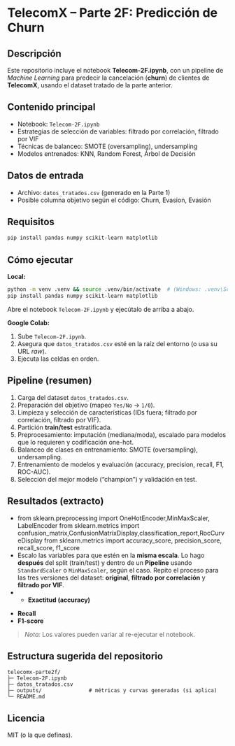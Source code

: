 # TelecomX – Parte 2F: Predicción de Churn

## Descripción
Este repositorio incluye el notebook **Telecom-2F.ipynb**, con un pipeline de *Machine Learning* para predecir la cancelación (**churn**) de clientes de **TelecomX**, usando el dataset tratado de la parte anterior.

## Contenido principal
- Notebook: `Telecom-2F.ipynb`
- Estrategias de selección de variables: filtrado por correlación, filtrado por VIF
- Técnicas de balanceo: SMOTE (oversampling), undersampling
- Modelos entrenados: KNN, Random Forest, Árbol de Decisión

## Datos de entrada
- Archivo: `datos_tratados.csv` (generado en la Parte 1)
- Posible columna objetivo según el código: Churn, Evasion, Evasión

## Requisitos
```bash
pip install pandas numpy scikit-learn matplotlib
```

## Cómo ejecutar
**Local:**
```bash
python -m venv .venv && source .venv/bin/activate  # (Windows: .venv\Scripts\Activate.ps1)
pip install pandas numpy scikit-learn matplotlib
```
Abre el notebook `Telecom-2F.ipynb` y ejecútalo de arriba a abajo.

**Google Colab:**
1. Sube `Telecom-2F.ipynb`.
2. Asegura que `datos_tratados.csv` esté en la raíz del entorno (o usa su URL *raw*).
3. Ejecuta las celdas en orden.

## Pipeline (resumen)
1. Carga del dataset `datos_tratados.csv`.
2. Preparación del objetivo (mapeo `Yes/No` → `1/0`).
3. Limpieza y selección de características (IDs fuera; filtrado por correlación, filtrado por VIF).
4. Partición **train/test** estratificada.
5. Preprocesamiento: imputación (mediana/moda), escalado para modelos que lo requieren y codificación one-hot.
6. Balanceo de clases en entrenamiento: SMOTE (oversampling), undersampling.
7. Entrenamiento de modelos y evaluación (accuracy, precision, recall, F1, ROC-AUC).
8. Selección del mejor modelo (“champion”) y validación en test.

## Resultados (extracto)
- from sklearn.preprocessing import OneHotEncoder,MinMaxScaler, LabelEncoder
from sklearn.metrics import confusion_matrix,ConfusionMatrixDisplay,classification_report,RocCurveDisplay
from sklearn.metrics import accuracy_score, precision_score, recall_score, f1_score
- Escalo las variables para que estén en la **misma escala**. Lo hago **después** del split (train/test) y dentro de un **Pipeline** usando `StandardScaler` o `MinMaxScaler`, según el caso. Repito el proceso para las tres versiones del dataset: **original**, **filtrado por correlación** y **filtrado por VIF**.
- * **Exactitud (accuracy)**
* **Recall**
* **F1-score**
> *Nota:* Los valores pueden variar al re-ejecutar el notebook.

## Estructura sugerida del repositorio
```
telecomx-parte2f/
├─ Telecom-2F.ipynb
├─ datos_tratados.csv
├─ outputs/               # métricas y curvas generadas (si aplica)
└─ README.md
```

## Licencia
MIT (o la que definas).

